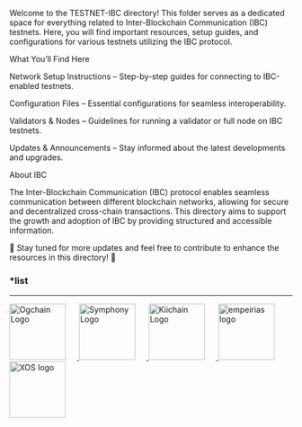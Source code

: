 Welcome to the TESTNET-IBC directory! This folder serves as a dedicated space for everything related to Inter-Blockchain Communication (IBC) testnets. Here, you will find important resources, setup guides, and configurations for various testnets utilizing the IBC protocol.

What You’ll Find Here

Network Setup Instructions – Step-by-step guides for connecting to IBC-enabled testnets.

Configuration Files – Essential configurations for seamless interoperability.

Validators & Nodes – Guidelines for running a validator or full node on IBC testnets.

Updates & Announcements – Stay informed about the latest developments and upgrades.


About IBC

The Inter-Blockchain Communication (IBC) protocol enables seamless communication between different blockchain networks, allowing for secure and decentralized cross-chain transactions. This directory aims to support the growth and adoption of IBC by providing structured and accessible information.

📌 Stay tuned for more updates and feel free to contribute to enhance the resources in this directory! 🚀


### ***list**

---

<a href="https://github.com/OneNov0209/testnet-ibc/tree/main/Ogchain">
    <img src="https://i.postimg.cc/mZ3hXY9G/0-g-labs1711467106027.png" alt="Ogchain Logo" width="100" style="margin-right: 20px;">
</a>

<a href="https://github.com/OneNov0209/testnet-ibc/tree/main/Symphony">
    <img src="https://i.postimg.cc/rmTm9sQJ/Picsart-25-03-21-11-27-50-014.png" alt="Symphony Logo" width="100" style="margin-right: 20px;">
</a>

<a href="https://github.com/OneNov0209/testnet-ibc/tree/main/Kiichain">
    <img src="https://i.postimg.cc/t4MnFFZG/Picsart-25-03-21-11-35-55-562.png" alt="Kiichain Logo" width="100" style="margin-right: 20px;">
</a>

<a href="https://github.com/OneNov0209/testnet-ibc/tree/main/Empeirias">
  <img src="https://i.ibb.co.com/SDrF8vH9/1-Fqd0v-Wn81-kb-D-OXHJm-Yv-A.png" alt="empeirias logo" width="100" style="margin-right: 20px;">
</a>

<a href="https://github.com/OneNov0209/testnet-ibc/tree/main/XOS">
  <img src=https://pbs.twimg.com/profile_images/1861059503325913088/axi4e4i1.jpg alt="XOS logo" width="100" style="margin-right: 20px;">
</a>
